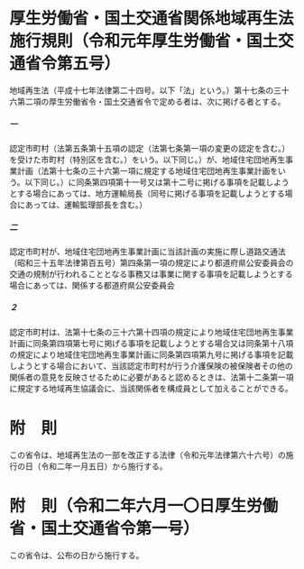 # 厚生労働省・国土交通省関係地域再生法施行規則（令和元年厚生労働省・国土交通省令第五号）
地域再生法（平成十七年法律第二十四号。以下「法」という。）第十七条の三十六第二項の厚生労働省令・国土交通省令で定める者は、次に掲げる者とする。
##### 一
認定市町村（法第五条第十五項の認定（法第七条第一項の変更の認定を含む。）を受けた市町村（特別区を含む。）をいう。以下同じ。）が、地域住宅団地再生事業計画（法第十七条の三十六第一項に規定する地域住宅団地再生事業計画をいう。以下同じ。）に同条第四項第十一号又は第十二号に掲げる事項を記載しようとする場合にあっては、地方運輸局長（同号に掲げる事項を記載しようとする場合にあっては、運輸監理部長を含む。）
##### 二
認定市町村が、地域住宅団地再生事業計画に当該計画の実施に際し道路交通法（昭和三十五年法律第百五号）第四条第一項の規定により都道府県公安委員会の交通の規制が行われることとなる事務又は事業に関する事項を記載しようとする場合にあっては、関係する都道府県公安委員会
##### ２
認定市町村は、法第十七条の三十六第十四項の規定により地域住宅団地再生事業計画に同条第四項第七号に掲げる事項を記載しようとする場合又は同条第十八項の規定により地域住宅団地再生事業計画に同条第四項第九号に掲げる事項を記載しようとする場合において、当該認定市町村が行う介護保険の被保険者その他の関係者の意見を反映させるために必要があると認めるときは、法第十二条第一項に規定する地域再生協議会に、当該関係者を構成員として加えることができる。
# 附　則
この省令は、地域再生法の一部を改正する法律（令和元年法律第六十六号）の施行の日（令和二年一月五日）から施行する。
# 附　則（令和二年六月一〇日厚生労働省・国土交通省令第一号）
この省令は、公布の日から施行する。
